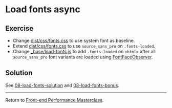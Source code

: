 # Load fonts async

## Exercise

* Change [dist/css/fonts.css](src/dist/css/fonts.css) to use system font as baseline.
* Extend [dist/css/fonts.css](src/dist/css/fonts.css) to use `source_sans_pro` on `.fonts-loaded`.
* Change [_base/load-fonts.js](src/_base/load-fonts.js) to add `.fonts-loaded` on `<html>` after all `source_sans_pro` font variants are loaded using [FontFaceObserver](https://github.com/bramstein/fontfaceobserver#how-to-use).

## Solution

See [08-load-fonts-solution](https://github.com/voorhoede/performance-masterclass-2017-10/tree/08-load-fonts-solution)
and [08-load-fonts-bonus](https://github.com/voorhoede/performance-masterclass-2017-10/tree/08-load-fonts-bonus).

---

Return to [Front-end Performance Masterclass](https://github.com/voorhoede/performance-masterclass-2017-10).


